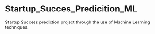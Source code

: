 # Startup_Succes_Predicition_ML
Startup Success prediction project through the use of Machine Learning techniques. 
